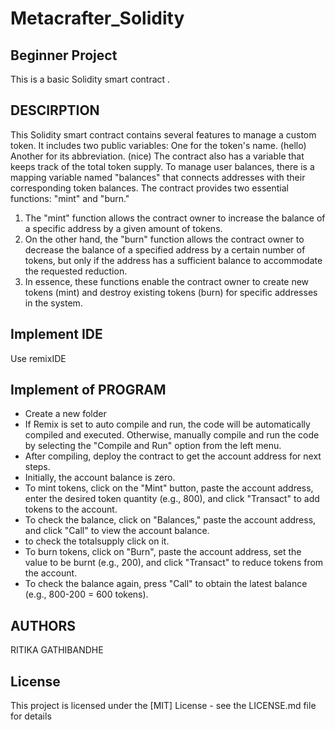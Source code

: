 # Metacrafter_Solidity
## Beginner Project
This is a basic Solidity smart contract . 

## DESCIRPTION
This Solidity smart contract contains several features to manage a custom token. It includes two public variables: 
One for the token's name. (hello)
Another for its abbreviation. (nice)
The contract also has a variable that keeps track of the total token supply. 
To manage user balances, there is a mapping variable named "balances" that connects addresses with their corresponding token balances.
The contract provides two essential functions: 
"mint" and "burn." 
1. The "mint" function allows the contract owner to increase the balance of a specific address by a given amount of tokens.
2. On the other hand, the "burn" function allows the contract owner to decrease the balance of a specified address by a certain number of tokens, but only if the address has a sufficient balance to accommodate the requested reduction.
3. In essence, these functions enable the contract owner to create new tokens (mint) and destroy existing tokens (burn) for specific addresses in the system.

## Implement IDE
Use remixIDE 

## Implement of PROGRAM
* Create a new folder 
* If Remix is set to auto compile and run, the code will be automatically compiled and executed. Otherwise, manually compile and run the code by selecting the "Compile and Run" option from the left menu.
* After compiling, deploy the contract to get the account address for next steps.
* Initially, the account balance is zero.
* To mint tokens, click on the "Mint" button, paste the account address, enter the desired token quantity (e.g., 800), and click "Transact" to add tokens to the account.
* To check the balance, click on "Balances," paste the account address, and click "Call" to view the account balance.
* to check the totalsupply click on it.
* To burn tokens, click on "Burn", paste the account address, set the value to be burnt (e.g., 200), and click "Transact" to reduce tokens from the account.
* To check the balance again, press "Call" to obtain the latest balance (e.g., 800-200 = 600 tokens).

## AUTHORS
RITIKA GATHIBANDHE

## License
This project is licensed under the [MIT] License - see the LICENSE.md file for details

